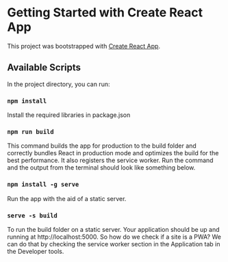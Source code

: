 # Getting Started with Create React App
This project was bootstrapped with [Create React App](https://github.com/facebook/create-react-app).

## Available Scripts
In the project directory, you can run:
### `npm install`
Install the required libraries in package.json
### `npm run build`
This command builds the app for production to the build folder and correctly bundles React in production mode and optimizes the build for the best performance. It also registers the service worker. Run the command and the output from the terminal should look like something below.
### `npm install -g serve`
Run the app with the aid of a static server.
### `serve -s build`
To run the build folder on a static server. Your application should be up and running at http://localhost:5000. So how do we check if a site is a PWA? We can do that by checking the service worker section in the Application tab in the Developer tools.